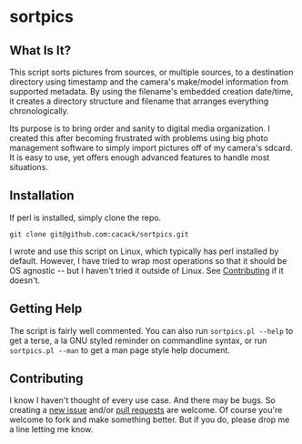 # sortpics

## What Is It?

This script sorts pictures from sources, or multiple sources, to a destination
directory using timestamp and the camera's make/model information from
supported metadata.  By using the filename's embedded creation date/time, it
creates a directory structure and filename that arranges everything
chronologically.

Its purpose is to bring order and sanity to digital media organization.  I
created this after becoming frustrated with problems using big photo management
software to simply import pictures off of my camera's sdcard.  It is easy to
use, yet offers enough advanced features to handle most situations.

## Installation
If perl is installed, simply clone the repo.
```
git clone git@github.com:cacack/sortpics.git
```

I wrote and use this script on Linux, which typically has perl installed by
default.  However, I have tried to wrap most operations so that it should be
OS agnostic -- but I haven't tried it outside of Linux.  See
[Contributing](#contributing) if it doesn't.

## Getting Help
The script is fairly well commented.  You can also run `sortpics.pl --help` to
get a terse, a la GNU styled reminder on commandline syntax, or run 
`sortpics.pl --man` to get a man page style help document.

## Contributing
I know I haven't thought of every use case.  And there may be bugs.  So creating
a [new issue](../../issues/new) and/or [pull requests](../../compare/) are
welcome.  Of course you're welcome to fork and make something better.  But if
you do, please drop me a line letting me know.
